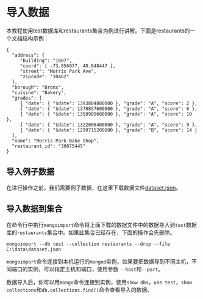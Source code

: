 # 导入数据 #

本教程使用test数据库和restaurants集合为例进行讲解。下面是restaurants的一个文档结构示例：

```
{
  "address": {
     "building": "1007",
     "coord": [ -73.856077, 40.848447 ],
     "street": "Morris Park Ave",
     "zipcode": "10462"
  },
  "borough": "Bronx",
  "cuisine": "Bakery",
  "grades": [
     { "date": { "$date": 1393804800000 }, "grade": "A", "score": 2 },
     { "date": { "$date": 1378857600000 }, "grade": "A", "score": 6 },
     { "date": { "$date": 1358985600000 }, "grade": "A", "score": 10 },
     { "date": { "$date": 1322006400000 }, "grade": "A", "score": 9 },
     { "date": { "$date": 1299715200000 }, "grade": "B", "score": 14 }
  ],
  "name": "Morris Park Bake Shop",
  "restaurant_id": "30075445"
}
```

## 导入例子数据 ##

在进行操作之前，我们需要例子数据，在这里下载数据文件[dataset.json](../download/dataset.json)。

## 导入数据到集合 ##

在命令行中执行`mongoimport`命令将上面下载的数据文件中的数据导入到`test`数据库的`restaurants`集合中。如果此集合已经存在，下面的操作会先删除。

```
mongoimport --db test --collection restaurants --drop --file C:\data\dataset.json
```

`mongoimport`命令连接到本机运行的`mongod`实例，如果要把数据导到不同主机，不同端口的实例，可以指定主机和端口，使用参数 `--host`和`--port`。

数据导入后，你可以用`mongo`命令连接到实例，使用`show dbs`，`use test`，`show collections`和`db.collections.find()`命令查看导入的数据。